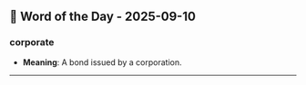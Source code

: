 ## 📅 Word of the Day - 2025-09-10

### **corporate**
- **Meaning**: A bond issued by a corporation.

---
